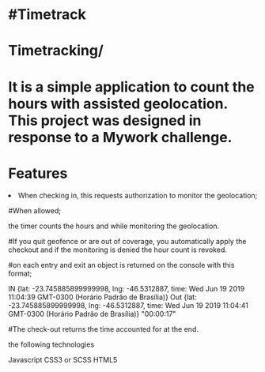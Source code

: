 <h1>#Timetrack</h1>

<h1>Timetracking/<h1>
<p>
It is a simple application to count the hours with assisted geolocation. This project was designed in response to a Mywork challenge.
</p>

<h1>Features</h1>

<li>When checking in, this requests authorization to monitor the geolocation;

#When allowed;</li>
the timer counts the hours and while monitoring the geolocation.

#If you quit geofence or are out of coverage, you automatically apply the checkout and if the monitoring is denied the hour count is revoked.

#on each entry and exit an object is returned on the console with this format;

IN
{lat: -23.745885899999998, lng: -46.5312887, time: Wed Jun 19 2019 11:04:39 GMT-0300 (Horário Padrão de Brasília)}
Out
{lat: -23.745885899999998, lng: -46.5312887, time: Wed Jun 19 2019 11:04:41 GMT-0300 (Horário Padrão de Brasília)} "00:00:17"

#The check-out returns the time accounted for at the end.

the following technologies

Javascript
CSS3 or SCSS
HTML5
